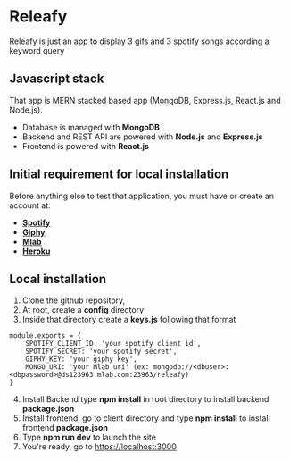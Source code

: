# Releafy
Releafy is just an app to display 3 gifs and 3 spotify songs according a keyword query

## Javascript stack
That app is MERN stacked based app (MongoDB, Express.js, React.js and Node.js).

- Database is managed with **MongoDB**
- Backend and REST API are powered with **Node.js** and **Express.js**
- Frontend is powered with **React.js**

## Initial requirement for local installation
Before anything else to test that application, you must have or create an account at:
- **[Spotify](https://developer.spotify.com/)** 
- **[Giphy](https://developers.giphy.com/)**
- **[Mlab](https://https://mlab.com/home)**
- **[Heroku](https://www.heroku.com/)**

## Local installation
1. Clone the github repository,
2. At root, create a **config** directory 
3. Inside that directory create a **keys.js** following that format
```
module.exports = {
    SPOTIFY_CLIENT_ID: 'your spotify client id',    
    SPOTIFY_SECRET: 'your spotify secret',    
    GIPHY_KEY: 'your giphy key',    
    MONGO_URI: 'your Mlab uri' (ex: mongodb://<dbuser>:<dbpassword>@ds123963.mlab.com:23963/releafy)
}
```
4. Install Backend 
type **npm install** in root directory to install backend **package.json**
5. Install frontend, go to client directory and type **npm install** to install frontend **package.json**
6. Type **npm run dev** to launch the site
7. You're ready, go to [https://localhost:3000](https://localhost:3000)
